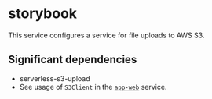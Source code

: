 # storybook

This service configures a service for file uploads to AWS S3.

## Significant dependencies

- serverless-s3-upload
- See usage of `S3Client` in the [`app-web`](../app-web) service.
